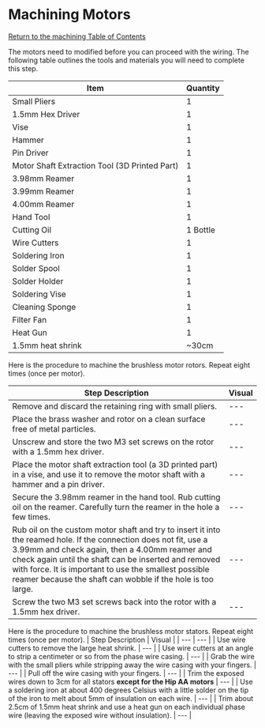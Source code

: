 # Machining Motors

[Return to the machining Table of Contents](https://github.com/EmiliaPsacharopoulos/Quadruped-8dof-Robot/tree/main/Machining#machining)

The motors need to modified before you can proceed with the wiring. The following table outlines the tools and materials you will need to complete this step.

| Item | Quantity |
| --- | --- |
| Small Pliers | 1 |
| 1.5mm Hex Driver | 1 |
| Vise | 1 |
| Hammer | 1 |
| Pin Driver | 1 |
| Motor Shaft Extraction Tool (3D Printed Part) | 1 |
| 3.98mm Reamer | 1 |
| 3.99mm Reamer | 1 |
| 4.00mm Reamer | 1 |
| Hand Tool | 1 |
| Cutting Oil | 1 Bottle |
| Wire Cutters | 1 |
| Soldering Iron | 1 |
| Solder Spool | 1 |
| Solder Holder | 1 |
| Soldering Vise | 1 |
| Cleaning Sponge | 1 |
| Filter Fan | 1 |
| Heat Gun | 1 |
| 1.5mm heat shrink | ~30cm |


Here is the procedure to machine the brushless motor rotors. Repeat eight times (once per motor).

| Step Description | Visual | 
| --- | --- |
| Remove and discard the retaining ring with small pliers. | --- |
| Place the brass washer and rotor on a clean surface free of metal particles. | --- |
| Unscrew and store the two M3 set screws on the rotor with a 1.5mm hex driver. | --- |
| Place the motor shaft extraction tool (a 3D printed part) in a vise, and use it to remove the motor shaft with a hammer and a pin driver. | --- |
| Secure the 3.98mm reamer in the hand tool. Rub cutting oil on the reamer. Carefully turn the reamer in the hole a few times. | --- |
| Rub oil on the custom motor shaft and try to insert it into the reamed hole. If the connection does not fit, use a 3.99mm and check again, then a 4.00mm reamer and check again until the shaft can be inserted and removed with force. It is important to use the smallest possible reamer because the shaft can wobble if the hole is too large. | --- |
| Screw the two M3 set screws back into the rotor with a 1.5mm hex driver. | --- |


Here is the procedure to machine the brushless motor stators. Repeat eight times (once per motor).
| Step Description | Visual | 
| --- | --- |
| Use wire cutters to remove the large heat shrink. | --- |
| Use wire cutters at an angle to strip a centimeter or so from the phase wire casing.  | --- |
| Grab the wire with the small pliers while stripping away the wire casing with your fingers. | --- |
| Pull off the wire casing with your fingers. | --- |
| Trim the exposed wires down to 3cm for all stators **except for the Hip AA motors** | --- |
| Use a soldering iron at about 400 degrees Celsius with a little solder on the tip of the iron to melt about 5mm of insulation on each wire. | --- |
| Trim about 2.5cm of 1.5mm heat shrink and use a heat gun on each individual phase wire (leaving the exposed wire without insulation). | --- |



